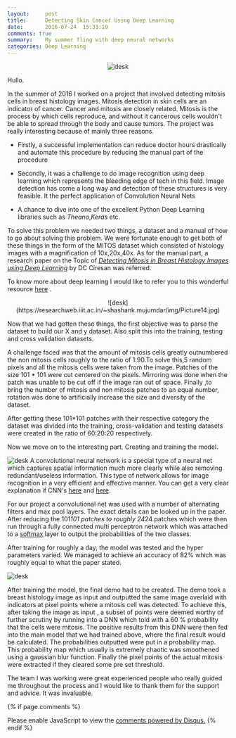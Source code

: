 ```yaml
---
layout:     post
title:      Detecting Skin Cancer Using Deep Learning
date:       2016-07-24  15:31:19
comments: true
summary:    My summer fling with deep neural networks
categories: Deep Learning
---
```


<div style="text-align:center" markdown="1">

![desk](http://www.cancerresearch.purdue.edu/files/75/breast%20cancer%20ribbon.png)


</div>
Hullo.

In the summer of 2016 I worked on a project that involved detecting mitosis cells in breast histology images. Mitosis detection in skin cells are an indicator of cancer. Cancer and mitosis are closely related. Mitosis is the process by which cells reproduce, and without it cancerous cells wouldn't be able to spread through the body and cause tumors.
The project was really interesting because of mainly three reasons.

* Firstly, a successful implementation can reduce doctor hours drastically and automate this procedure by reducing the manual part of the procedure

* Secondly, it was a challenge to do image recognition using deep learning which represents the bleeding edge of tech in this field. Image detection has come a long way and detection of these structures is very feasible. It the perfect application of Convolution Neural Nets

* A chance to dive into one of the excellent Python Deep Learning libraries such as *Theano*,*Keras* etc.



To solve this problem we needed two things, a dataset and a manual of how to go about solving this problem.
We were fortunate enough to get both of these things in the form of the MITOS dataset which consisted of histology images with a magnification of 10x,20x,40x.
As for the manual part, a research paper on the Topic of [*Detecting Mitosis in Breast Histology Images using Deep Learning*](http://people.idsia.ch/~ciresan/data/miccai2013.pdf "Detecting Mitosis in Breast Histology Images using Deep Learning") by DC Ciresan was referred.

To know more about deep learning I would like to refer you to this wonderful resource [here](http://neuralnetworksanddeeplearning.com/) .


<div style="text-align:center" markdown="1">
![desk](https://researchweb.iiit.ac.in/~shashank.mujumdar/img/Picture14.jpg)
</div>

Now that we had gotten these things, the first objective was to parse the dataset to build our X and y dataset. Also split this into the training, testing and cross validation datasets.

A challenge faced was that the amount of mitosis cells greatly outnumbered the non mitosis cells roughly to the ratio of 1:90.To solve this,5 random pixels and all the mitosis cells were taken from the image. Patches of the size 101 * 101 were cut centered on the pixels. Mirroring was done when the patch was unable to be cut off if the image ran out of space. Finally ,to bring the number of mitosis and non mitosis patches to an equal number, rotation was done to artificially increase the size and diversity of the dataset.

After getting these 101*101 patches with their respective category the dataset was divided into the training, cross-validation and testing datasets were created in the ratio of 60:20:20 respectively.

Now we move on to the interesting part. Creating and training the model.


![desk](http://deeplearning.net/tutorial/_images/mylenet.png)
A convolutional neural network is a special type of a neural net which captures spatial information much more clearly while also removing redundant/useless information. This type of network allows for image recognition in a very efficient and effective manner. You can get a very clear explanation if CNN's [here](http://karpathy.github.io/2015/10/25/selfie/) and [here](http://www.wildml.com/2015/11/understanding-convolutional-neural-networks-for-nlp/).

For our project a convolutional net was used with a number of alternating filters and max pool layers. The exact details can be looked up in the paper.
After reducing the 101*101 patches to roughly 24*24 patches which were then run through a fully connected multi perceptron network which was attached to a [softmax](https://en.wikipedia.org/wiki/Softmax_function) layer to output the probabilities of the two classes.

After training for roughly a day, the model was tested and the hyper parameters varied.
We managed to achieve an accuracy of 82% which was roughly equal to what the paper stated.

![desk](http://medicalimaging.spiedigitallibrary.org/data/Journals/JMIOBU/930715/JMI_1_3_034003_f008.png)

After training the model, the final demo had to be created.
The demo took a breast histology image as input and outputted the same image overlaid with indicators at pixel points where a mitosis cell was detected.
To achieve this, after taking the image as input , a subset of points were deemed worthy of further scrutiny by running into a DNN which told with a 60 % probability that the cells were mitosis.
The positive results from this DNN were then fed into the main model that we had trained above, where the final result would be calculated. The probabilities outputted were put in a probability map. This probability map which usually is extremely chaotic was smoothened using a gaussian blur function. Finally the pixel points of the actual mitosis were extracted if they cleared some pre set threshold.



The team I was working were great experienced people who really guided me throughout the process and I would like to thank them for the support and advice. It was invaluable.



{% if page.comments %}
<div id="disqus_thread"></div>
<script>

/**
 *  RECOMMENDED CONFIGURATION VARIABLES: EDIT AND UNCOMMENT THE SECTION BELOW TO INSERT DYNAMIC VALUES FROM YOUR PLATFORM OR CMS.
 *  LEARN WHY DEFINING THESE VARIABLES IS IMPORTANT: https://disqus.com/admin/universalcode/#configuration-variables */
/*
var disqus_config = function () {
    this.page.url = PAGE_URL;  // Replace PAGE_URL with your page's canonical URL variable
    this.page.identifier = PAGE_IDENTIFIER; // Replace PAGE_IDENTIFIER with your page's unique identifier variable
};
*/
(function() { // DON'T EDIT BELOW THIS LINE
    var d = document, s = d.createElement('script');
    s.src = '//karanchahal-github-io.disqus.com/embed.js';
    s.setAttribute('data-timestamp', +new Date());
    (d.head || d.body).appendChild(s);
})();
</script>
<noscript>Please enable JavaScript to view the <a href="https://disqus.com/?ref_noscript">comments powered by Disqus.</a></noscript>
<script id="dsq-count-scr" src="//karanchahal-github-io.disqus.com/count.js" async></script>
{% endif %}
